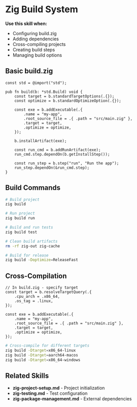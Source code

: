 # Zig Build System

**Use this skill when:**
- Configuring build.zig
- Adding dependencies
- Cross-compiling projects
- Creating build steps
- Managing build options

## Basic build.zig

```zig
const std = @import("std");

pub fn build(b: *std.Build) void {
    const target = b.standardTargetOptions(.{});
    const optimize = b.standardOptimizeOption(.{});

    const exe = b.addExecutable(.{
        .name = "my-app",
        .root_source_file = .{ .path = "src/main.zig" },
        .target = target,
        .optimize = optimize,
    });

    b.installArtifact(exe);

    const run_cmd = b.addRunArtifact(exe);
    run_cmd.step.dependOn(b.getInstallStep());

    const run_step = b.step("run", "Run the app");
    run_step.dependOn(&run_cmd.step);
}
```

## Build Commands

```bash
# Build project
zig build

# Run project
zig build run

# Build and run tests
zig build test

# Clean build artifacts
rm -rf zig-out zig-cache

# Build for release
zig build -Doptimize=ReleaseFast
```

## Cross-Compilation

```zig
// In build.zig - specify target
const target = b.resolveTargetQuery(.{
    .cpu_arch = .x86_64,
    .os_tag = .linux,
});

const exe = b.addExecutable(.{
    .name = "my-app",
    .root_source_file = .{ .path = "src/main.zig" },
    .target = target,
    .optimize = optimize,
});
```

```bash
# Cross-compile for different targets
zig build -Dtarget=x86_64-linux
zig build -Dtarget=aarch64-macos
zig build -Dtarget=x86_64-windows
```

## Related Skills

- **zig-project-setup.md** - Project initialization
- **zig-testing.md** - Test configuration
- **zig-package-management.md** - External dependencies
